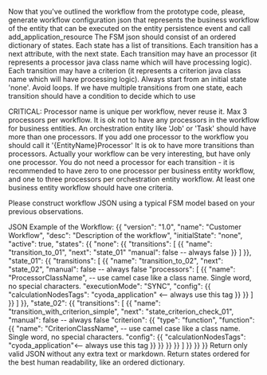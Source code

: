 Now that you've outlined the workflow from the prototype code, please,
generate workflow configuration json that represents the business workflow of the entity that can be executed on the entity persistence event and call add_application_resource
The FSM json should consist of an ordered dictionary of states. Each state has a list of transitions. Each transition has a next attribute, with the next state.
Each transition may have an processor (it represents a processor java class name which will have processing logic).
Each transition may have a criterion (it represents a criterion java class name which will have processing logic).
Always start from an initial state 'none'.
 Avoid loops. 
If we have multiple transitions from one state, each transition should have a condition to decide which to use


CRITICAL: Processor name is unique per workflow, never reuse it.
 Max 3 processors per workflow.
 It is ok not to have any processors in the workflow for business entities.
 An orchestration entity like 'Job' or 'Task' should have more than one processors.
 If you add one processor to the workflow you should call it '{EntityName}Processor'
 It is ok to have more transitions than processors. Actually your workflow can be very interesting, but have only one processor. You do not need a processor for each transition - it is recommended to have zero to one processor per business entity workflow, and one to three processors per orchestration entity workflow.
 At least one business entity workflow should have one criteria.

Please construct workflow JSON using a typical FSM model based on your previous observations.

JSON Example of the Workflow:
{{
  "version": "1.0",
  "name": "Customer Workflow",
  "desc": "Description of the workflow",
  "initialState": "none",
  "active": true,
  "states": {{
    "none": {{
      "transitions": [
        {{
          "name": "transition_to_01",
          "next": "state_01"
          "manual": false -- always false
        }}
      ]
    }},
    "state_01": {{
      "transitions": [
        {{
          "name": "transition_to_02",
          "next": "state_02",
          "manual": false -- always false
          "processors": [
            {{
              "name": "ProcessorClassName", -- use camel case like a class name. Single word, no special characters.
              "executionMode": "SYNC",
              "config": {{
                "calculationNodesTags": "cyoda_application" <-- always use this tag
              }}
            }}
          ]
        }}
      ]
    }},
    "state_02": {{
      "transitions": [
        {{
          "name": "transition_with_criterion_simple",
          "next": "state_criterion_check_01",
          "manual": false -- always false
          "criterion": {{
            "type": "function",
            "function": {{
              "name": "CriterionClassName",  -- use camel case like a class name. Single word, no special characters.
              "config": {{
                "calculationNodesTags": "cyoda_application"<-- always use this tag
              }}
            }}
          }}
        }}
      ]
    }}
  }}
}}
Return only valid JSON without any extra text or markdown. Return states ordered for the best human readability, like an ordered dictionary.